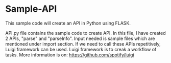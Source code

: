 # Sample-API
This sample code will create an API in Python using FLASK. 

API.py file contains the sample code to create API. In this file, I have created 2 APIs, "parse" and "parseInfo".
Input needed is sample files which are mentioned under import section. 
If we need to call these APIs repetitively, Luigi framework can be used. 
Luigi framework is to creak a workflow of tasks. More information is on: https://github.com/spotify/luigi
